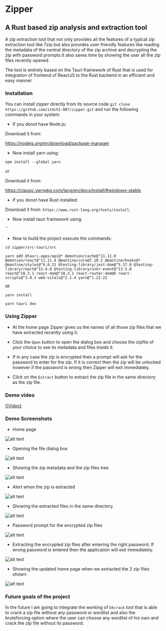 # Zipper

## A Rust based zip analysis and extraction tool


A zip extraction tool that not only provides all the features of a typical zip extraction tool like 7zip but also provides user-friendly features like reading the metadata of the central directory of the zip archive and decrypting the zip with password prompts.It also saves time by showing the user all the zip files recently opened.

The tool is entirely based on the Tauri framework of Rust that is used for integration of frontend of ReactJS to the Rust backend in an efficient and easy manner. 

### Installation

You can install zipper directly from its source code `git clone https://github.com/it4ch1-007/zipper.git` and run the following commands in your system:


- If you donot have Node.js:

 Download it from: 
 
  https://nodejs.org/en/download/package-manager

- Now install yarn using: 

`npm install --global yarn`

or 

Download it from:

https://classic.yarnpkg.com/lang/en/docs/install/#windows-stable

- If you donot have Rust installed:

Download it from: `https://www.rust-lang.org/tools/install`.

- Now install tauri framework using:

``

- Now to build the project execute the commands:

```
cd zipper/src-tauri/src

yarn add @tauri-apps/api@* @emotion/cache@^11.11.0 @emotion/react@^11.11.4 @mantine/core@7.10.2 @mantine/hooks@* @mantine/styles@^6.0.21 @testing-library/jest-dom@^5.17.0 @testing-library/react@^13.4.0 @testing-library/user-event@^13.5.0 react@^18.3.1 react-dom@^18.3.1 react-router-dom@6 react-scripts@^3.0.1 web-vitals@^2.1.4 yarn@^1.22.22

OR 

yarn install

yarn tauri dev
```

### Using Zipper

- At the home page Zipper gives us the names of all those zip files that we have extracted recently using it. 

- Click the `Open` button to open the dialog box and choose the zipfile of your choice to see its metadata and files inside it.

- If in any case the zip is encrypted then a prompt will ask for the password to enter for the zip. If it is correct then the zip will be unlocked however if the password is wrong then Zipper will exit immediately.

- Click on the `Extract` button to extract the zip file in the same directory as the zip file.

### Demo video

[![Video]]([http://www.youtube.com/watch?v=YOUR_VIDEO_ID_HERE](https://www.youtube.com/watch?v=1qEU_QrY6qs&ab_channel=AKSHITSINGH))

### Demo Screenshots


- Home page

![alt text](utils_images/image-1.png)

- Opening the file dialog box

![alt text](utils_images/image-2.png)

- Showing the zip metadata and the zip files tree

![alt text](utils_images/image-3.png)

- Alert when the zip is extracted 

![alt text](utils_images/image-4.png)

- Showing the extracted files in the same directory.

![alt text](utils_images/image-5.png)

- Password prompt for the encrypted zip files

![alt text](utils_images/image-6.png)

- Extracting the encrypted zip files after entering the right password. If wrong password is entered then the application will exit immediately.

![alt text](utils_images/image-7.png)

- Showing the updated home page when we extracted the 2 zip files shown:

![alt text](utils_images/image-8.png)


### Future goals of the project

In the future I am going to integrate the working of `bkcrack` tool that is able to crack a zip file without any password or wordlist and also the bruteforcing option where the user can choose any wordlist of his own and crack the zip file without its password. 
